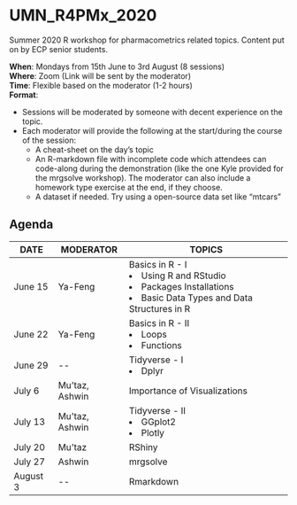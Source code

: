 # UMN_R4PMx_2020
Summer 2020 R workshop for pharmacometrics related topics. Content put on by ECP senior students.

**When**: Mondays from 15th June to 3rd August (8 sessions)<br>
**Where**: Zoom (Link will be sent by the moderator)<br>
**Time**: Flexible based on the moderator (1-2 hours)<br>
**Format**:
- Sessions will be moderated by someone with decent experience on the topic.
- Each moderator will provide the following at the start/during the course of the session:
	- A cheat-sheet on the day’s topic
	- An R-markdown file with incomplete code which attendees can code-along during the demonstration (like the one Kyle provided for the mrgsolve workshop). The moderator can also include a homework type exercise at the end, if they choose.
	- A dataset if needed. Try using a open-source data set like “mtcars”

## Agenda
|DATE|MODERATOR|TOPICS|
|--|--|--|
|June 15|Ya-Feng|Basics in R - I <li>Using R and RStudio</li> <li>Packages Installations</li>  <li>Basic Data Types and Data Structures in R</li>|
|June 22|Ya-Feng|Basics in R - II  <li>Loops</li>  <li>Functions</li>|
|June 29|--|Tidyverse - I  <li>Dplyr</li>|
|July 6 |Mu’taz, Ashwin|Importance of Visualizations|
|July 13|Mu’taz, Ashwin|Tidyverse - II <li>GGplot2</li>  <li>Plotly</li>|
|July 20|Mu’taz|RShiny|
|July 27|Ashwin|mrgsolve|
|August 3|--|Rmarkdown|

